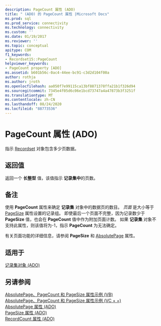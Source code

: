 ```yaml
---
description: PageCount 属性 (ADO)
title: " (ADO) 的 PageCount 属性 |Microsoft Docs"
ms.prod: sql
ms.prod_service: connectivity
ms.technology: connectivity
ms.custom: ''
ms.date: 01/19/2017
ms.reviewer: ''
ms.topic: conceptual
apitype: COM
f1_keywords:
- Recordset15::PageCount
helpviewer_keywords:
- PageCount property [ADO]
ms.assetid: b601b56c-0ac4-44ee-bc91-c3d2d104f00a
author: rothja
ms.author: jroth
ms.openlocfilehash: aa050f7e99115ca13bf8871378ffa21b1f326d94
ms.sourcegitcommit: 7345e4f05d6c06e1bcd73747a4a47873b3f3251f
ms.translationtype: MT
ms.contentlocale: zh-CN
ms.lasthandoff: 08/24/2020
ms.locfileid: "88773536"
---
```

# <a name="pagecount-property-ado"></a>PageCount 属性 (ADO)
指示 [Recordset](./recordset-object-ado.md) 对象包含多少页数据。  
  
## <a name="return-value"></a>返回值  
 返回一个 **长整型** 值，该值指示 **记录集中**的页数。  
  
## <a name="remarks"></a>备注  
 使用 **PageCount** 属性来确定 **记录集** 对象中的数据页的数目。 *页面* 是大小等于 [PageSize](./pagesize-property-ado.md) 属性设置的记录组。 即使最后一个页面不完整，因为记录数少于 **PageSize** 值，也会在 **PageCount** 值中作为附加页面计数。 如果 **记录集** 对象不支持此属性，则该值将为-1，指示 **PageCount** 为无法确定。  
  
 有关页面功能的详细信息，请参阅 **PageSize** 和 [AbsolutePage](./absolutepage-property-ado.md) 属性。  
  
## <a name="applies-to"></a>适用于  
 [记录集对象 (ADO)](./recordset-object-ado.md)  
  
## <a name="see-also"></a>另请参阅  
 [AbsolutePage、PageCount 和 PageSize 属性示例 (VB) ](./absolutepage-pagecount-and-pagesize-properties-example-vb.md)   
 [AbsolutePage、PageCount 和 PageSize 属性示例 (VC + +) ](./absolutepage-pagecount-and-pagesize-properties-example-vc.md)   
 [AbsolutePage 属性 (ADO) ](./absolutepage-property-ado.md)   
 [PageSize 属性 (ADO) ](./pagesize-property-ado.md)   
 [RecordCount 属性 (ADO)](./recordcount-property-ado.md)